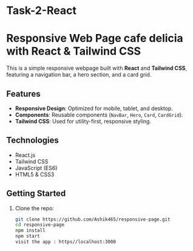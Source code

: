 # Task-2-React
# Responsive Web Page cafe delicia with React & Tailwind CSS

This is a simple responsive webpage built with **React** and **Tailwind CSS**, featuring a navigation bar, a hero section, and a card grid.

## Features
- **Responsive Design**: Optimized for mobile, tablet, and desktop.
- **Components**: Reusable components (`NavBar`, `Hero`, `Card`, `CardGrid`).
- **Tailwind CSS**: Used for utility-first, responsive styling.

## Technologies
- React.js
- Tailwind CSS
- JavaScript (ES6)
- HTML5 & CSS3

## Getting Started

1. Clone the repo:
   ```bash
   git clone https://github.com/Ashik465/responsive-page.git
   cd responsive-page
   npm install
   npm start
   visit the app : https//localhost:3000
  
   
